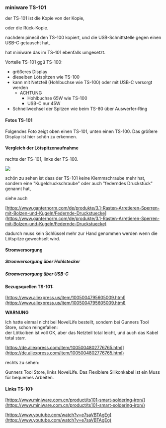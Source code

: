 ### miniware TS-101

der TS-101 ist die Kopie von der Kopie, 

oder die Rück-Kopie. 

nachdem pinecil den TS-100 kopiert, und die USB-Schnittstelle gegen einen USB-C getauscht hat, 

hat miniware das im TS-101 ebenfalls umgesetzt.

Vorteile TS-101 ggü TS-100:

*   größeres Display
*   dieselben Lötspitzen wie TS-100
*   kann mit Netzteil (Hohlbuchse wie TS-100) oder mit USB-C versorgt werden
    *   ACHTUNG
        *   Hohlbuchse 65W wie TS-100
        *   USB-C nur 45W
*   Schnellwechsel der Spitzen wie beim TS-80 über Auswerfer-Ring

#### Fotos TS-101

Folgendes Foto zeigt oben einen TS-101, unten einen TS-100. Das größere Display ist hier schön zu erkennen. 

#### Vergleich der Lötspitzenaufnahme

rechts der TS-101, links der TS-100. 

![](https://user-images.githubusercontent.com/69573151/204135173-39196f39-966d-4658-a00a-c2b4003a1eee.jpeg)

schön zu sehen ist dass der TS-101 keine Klemmschraube mehr hat, sondern eine "Kugeldruckschraube" oder auch "federndes Druckstück" genannt hat, 

siehe auch 

[https://www.ganternorm.com/de/produkte/3.1-Rasten-Arretieren-Sperren-mit-Bolzen-und-Kugeln/Federnde-Druckstuecke](https://www.ganternorm.com/de/produkte/3.1-Rasten-Arretieren-Sperren-mit-Bolzen-und-Kugeln/Federnde-Druckstuecke)

dadurch muss kein Schlüssel mehr zur Hand genommen werden wenn die Lötspitze gewechselt wird.

#### Stromversorgung

##### Stromversorgung über Hohlstecker

##### Stromversorgung über USB-C

#### Bezugsquellen TS-101:

[https://www.aliexpress.us/item/1005004795605009.html](https://www.aliexpress.us/item/1005004795605009.html)

**WARNUNG**

Ich hatte einmal nicht bei NovelLife bestellt, sondern bei Gunners Tool Store, schon reingefallen:  
der Lötkolben ist voll OK, aber das Netzteil total leicht, und auch das Kabel total starr.

[https://de.aliexpress.com/item/1005004802776765.html](https://de.aliexpress.com/item/1005004802776765.html)  

rechts zu sehen:

Gunners Tool Store, links NovelLife. Das Flexiblere Silikonkabel ist ein Muss für bequemes Arbeiten.  

#### Links TS-101:

[https://www.miniware.com.cn/product/ts101-smart-soldering-iron/](https://www.miniware.com.cn/product/ts101-smart-soldering-iron/)

[https://www.youtube.com/watch?v=e7saVBTAgEg](https://www.youtube.com/watch?v=e7saVBTAgEg)

